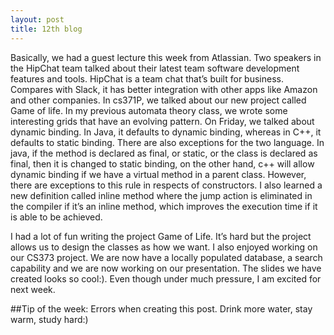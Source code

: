 ```yaml
---
layout: post
title: 12th blog
---
```


Basically, we had a guest lecture this week from Atlassian. Two speakers in the HipChat team talked about their latest team software development features and tools. HipChat is a team chat that’s built for business. Compares with Slack, it has better integration with other apps like Amazon and other companies. In cs371P, we talked about our new project called Game of life. In my previous automata theory class, we wrote some interesting grids that have an evolving pattern. On Friday, we talked about dynamic binding. In Java, it defaults to dynamic binding, whereas in C++, it defaults to static binding. There are also exceptions for the two language. In java, if the method is declared as final, or static, or the class is declared as final, then it is changed to static binding, on the other hand, c++ will allow dynamic binding if we have a virtual method in a parent class. However, there are exceptions to this rule in respects of constructors. I also learned a new definition called inline method where the jump action is eliminated in the compiler if it’s an inline method, which improves the execution time if it is able to be achieved. 

I had a lot of fun writing the project Game of Life. It’s hard but the project allows us to design the classes as how we want. I also enjoyed working on our CS373 project. We are now have a locally populated database, a search capability and we are now working on our presentation. The slides we have created looks so cool:).  Even though under much pressure, I am excited for next week. 

##Tip of the week:
Errors when creating this post. 
Drink more water, stay warm, study hard:)

